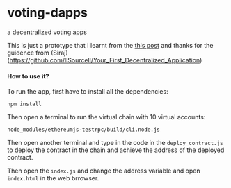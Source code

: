 # voting-dapps
a decentralized voting apps

This is just a prototype that I learnt from the [this post](https://medium.com/@mvmurthy/full-stack-hello-world-voting-ethereum-dapp-tutorial-part-1-40d2d0d807c2)
and thanks for the guidence from (Siraj)(https://github.com/llSourcell/Your_First_Decentralized_Application)

#### How to use it?
To run the app, first have to install all the dependencies:
```
npm install
```
Then open a terminal to run the virtual chain with 10 virtual accounts:
```
node_modules/ethereumjs-testrpc/build/cli.node.js
```
Then open another terminal and type in the code in the `deploy_contract.js` to deploy the contract in the chain and achieve the address of the deployed contract.

Then open the `index.js` and change the address variable and open `index.html` in the web brrowser.